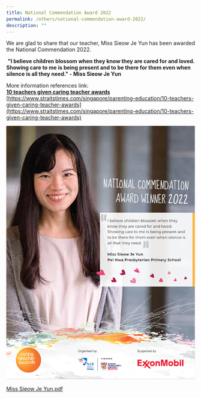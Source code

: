 ```yaml
---
title: National Commendation Award 2022
permalink: /others/national-commendation-award-2022/
description: ""
---
```

We are glad to share that our teacher, Miss Sieow Je Yun has been awarded the National Commendation 2022.  
  
 **"I believe children blossom when they know they are cared for and loved. Showing care to me is being present and to be there for them even when silence is all they need." - Miss Sieow Je Yun**  
  
More information references link:  
[**10 teachers given caring teacher awards**](https://www.straitstimes.com/singapore/parenting-education/10-teachers-given-caring-teacher-awards)  
[https://www.straitstimes.com/singapore/parenting-education/10-teachers-given-caring-teacher-awards](https://www.straitstimes.com/singapore/parenting-education/10-teachers-given-caring-teacher-awards)

![](/images/Miss%20Sieow%20Je%20Yun.png)

[Miss Sieow Je Yun.pdf](/files/Miss%20Sieow%20Je%20Yun.pdf)